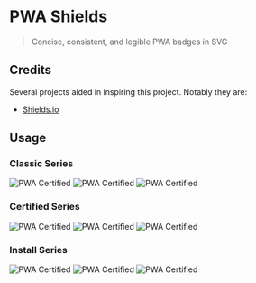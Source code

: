# PWA Shields
> Concise, consistent, and legible PWA badges in SVG

## Credits
Several projects aided in inspiring this project. Notably they are:

- [Shields.io](https://github.com/badges/shields)

## Usage

### Classic Series
![PWA Certified](https://pwa-shields.richarddawson.codes/classic/gray.svg)
![PWA Certified](https://pwa-shields.richarddawson.codes/classic/purple.svg)
![PWA Certified](https://pwa-shields.richarddawson.codes/classic/green.svg)

### Certified Series
![PWA Certified](https://pwa-shields.richarddawson.codes/certified/gray.svg)
![PWA Certified](https://pwa-shields.richarddawson.codes/certified/purple.svg)
![PWA Certified](https://pwa-shields.richarddawson.codes/certified/green.svg)

### Install Series
![PWA Certified](https://pwa-shields.richarddawson.codes/install/gray.svg)
![PWA Certified](https://pwa-shields.richarddawson.codes/install/purple.svg)
![PWA Certified](https://pwa-shields.richarddawson.codes/install/green.svg)
